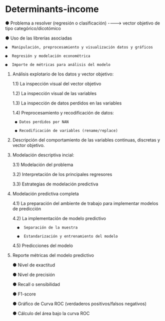 # Determinants-income
● Problema a resolver (regresión o clasificación) ----> vector objetivo de tipo categórico/dicotómico

● Uso de las librerías asociadas

    ●  Manipulación, preprocesamiento y visualización datos y gráficos
    
    ●  Regresión y modelación econométrica
    
    ●  Importe de métricas para análisis del modelo 
    

1) Análisis explotario de los datos y vector objetivo:

    1.1) La inspección visual del vector objetivo

    1.2) La inspección visual de las variables

    1.3) La inspección de datos perdidos en las variables
          
    1.4) Preprocesamiento y recodificación de datos:
    
        ● Datos perdidos por NAN
        
        ● Recodificación de variables (rename/replace)
    

2) Descripción del comportamiento de las variables continuas, discretas y vector objetivo.


3) Modelación descriptiva incial:

    3.1) Modelación del problema
    
    3.2) Interpretación de los principales regresores
    
    3.3) Estrategias de modelación predictiva
    
    
4) Modelación predictiva completa

    4.1) La preparación del ambiente de trabajo para implementar modelos de predicción

    4.2) La implementación de modelo predictivo

         ●  Separación de la muestra
    
         ●  Estandarización y entrenamiento del modelo
    
    4.5) Predicciones del modelo

5) Reporte métricas del modelo predictivo 
    
    ● Nivel de exactitud
    
    ● Nivel de precisión
    
    ● Recall o sensibilidad
    
    ● F1-score
    
    ● Gráfico de Curva ROC (verdaderos positivos/falsos negativos)
    
    ● Cálculo del área bajo la curva ROC

